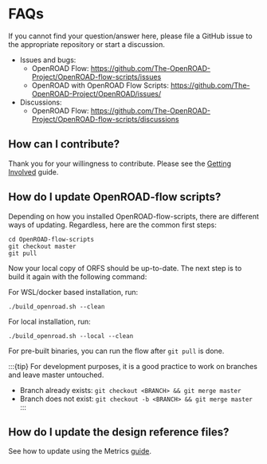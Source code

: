 # FAQs

If you cannot find your question/answer here, please file a GitHub issue to
the appropriate repository or start a discussion.

-   Issues and bugs:
    -   OpenROAD Flow: <https://github.com/The-OpenROAD-Project/OpenROAD-flow-scripts/issues>
    -   OpenROAD with OpenROAD Flow Scripts: <https://github.com/The-OpenROAD-Project/OpenROAD/issues/>
-   Discussions:
    -   OpenROAD Flow: <https://github.com/The-OpenROAD-Project/OpenROAD-flow-scripts/discussions>

## How can I contribute?

Thank you for your willingness to contribute. Please see the
[Getting Involved](../contrib/GettingInvolved) guide.

## How do I update OpenROAD-flow scripts?

Depending on how you installed OpenROAD-flow-scripts, there are different ways of updating. Regardless, here are the common first steps:

```shell
cd OpenROAD-flow-scripts
git checkout master
git pull
```

Now your local copy of ORFS should be up-to-date. The next step is to build it again with the following command: 

For WSL/docker based installation, run:
```shell
./build_openroad.sh --clean
```

For local installation, run:
```shell
./build_openroad.sh --local --clean
```

For pre-built binaries, you can run the flow after `git pull` is done.

:::{tip} 
For development purposes, it is a good practice to work on branches and leave master untouched. 
- Branch already exists: `git checkout <BRANCH> && git merge master`
- Branch does not exist: `git checkout -b <BRANCH> && git merge master` 
:::

## How do I update the design reference files?

See how to update using the Metrics [guide](../contrib/Metrics.md).

